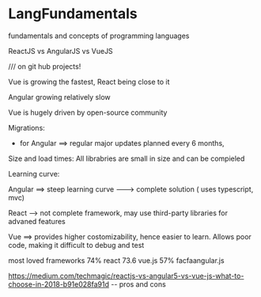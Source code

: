 # LangFundamentals
fundamentals and concepts of programming languages

ReactJS vs AngularJS vs VueJS



/// on git hub projects!

Vue is growing the fastest, React being close to it

Angular growing relatively slow


Vue is hugely driven by open-source community


Migrations:

- for Angular ==> regular major updates planned every 6 months,

Size and load times:
All librabries are small in size and can be compieled

Learning curve:


Angular ==> steep learning curve ---> complete solution ( uses typescript, mvc)

React --> not complete framework, may use third-party libraries for advaned features

Vue ==> provides higher costomizability, hence easier to learn. Allows poor code, making it difficult to debug and test


most loved frameworks
74% react
73.6 vue.js
57% facfaangular.js

https://medium.com/techmagic/reactjs-vs-angular5-vs-vue-js-what-to-choose-in-2018-b91e028fa91d -- pros and cons

